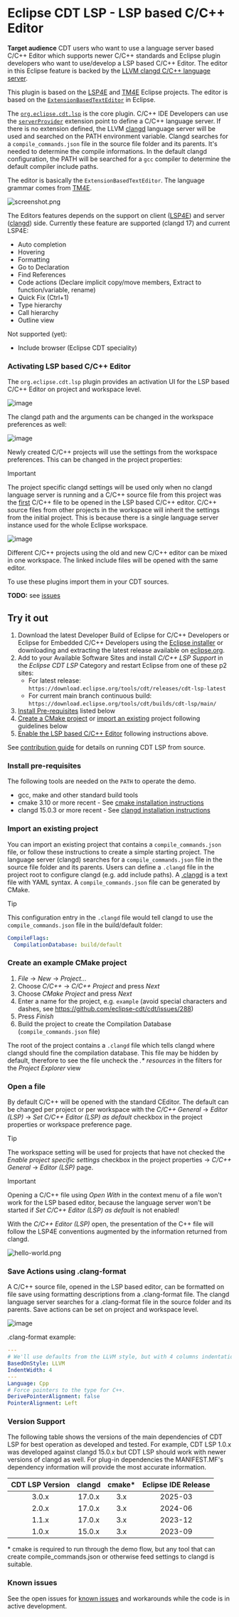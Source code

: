 # Eclipse CDT LSP - LSP based C/C++ Editor

**Target audience** CDT users who want to use a language server based C/C++ Editor which supports newer C/C++ standards and Eclipse plugin developers who want to use/develop a LSP based C/C++ Editor. The editor in this Eclipse feature is backed by the [LLVM clangd C/C++ language server](https://clangd.llvm.org/).

This plugin is based on the [LSP4E](https://github.com/eclipse/lsp4e) and [TM4E](https://github.com/eclipse/tm4e) Eclipse projects. The editor is based on the [`ExtensionBasedTextEditor`](https://github.com/eclipse-platform/eclipse.platform.ui/blob/master/bundles/org.eclipse.ui.genericeditor/src/org/eclipse/ui/internal/genericeditor/ExtensionBasedTextEditor.java#L55-L56) in Eclipse.

The [`org.eclipse.cdt.lsp`](https://github.com/eclipse-cdt/cdt-lsp/tree/main/bundles/org.eclipse.cdt.lsp) is the core plugin. C/C++ IDE Developers can use the [`serverProvider`](https://github.com/eclipse-cdt/cdt-lsp/blob/main/bundles/org.eclipse.cdt.lsp/schema/serverProvider.exsd) extension point to define a C/C++ language server. If there is no extension defined, the LLVM [clangd](https://clangd.llvm.org/) language server will be used and searched on the PATH environment variable. Clangd searches for a `compile_commands.json` file in the source file folder and its parents. It's needed to determine the compile informations. In the default clangd configuration, the PATH will be searched for a `gcc` compiler to determine the default compiler include paths.

The editor is basically the `ExtensionBasedTextEditor`. The language grammar comes from [TM4E](https://github.com/eclipse/tm4e). 

![screenshot.png](images/screenshot.png "screenshot.png")

<!-- 

For regenerating the overall screenshot create a new CMake project in Eclipse called
something similar to HelloCMake and use this contents for the main file to allow
showing the following features:

- Project Explorer expanded to show outline
- Outline View
- hover over something from the std library
- Open type hierarchy for Message
- Open call hierarchy for display

#include <iostream>
using namespace std;

class Message {
public:
  virtual void display() = 0;
};

class HelloWorld : Message {
public:
  void display() { cout << "Hello World" << endl; }
};

class CDTDoesLsp : Message {
public:
  void display() { cout << "CDT does LSP" << endl; }
};

int main() {
  HelloWorld hw;
  hw.display();
  CDTDoesLsp cdt;
  cdt.display();

  return 0;
}

-->

The Editors features depends on the support on client ([LSP4E](https://github.com/eclipse/lsp4e)) and server ([clangd](https://clangd.llvm.org/)) side.
Currently these feature are supported (clangd 17) and current LSP4E:

- Auto completion
- Hovering
- Formatting
- Go to Declaration
- Find References
- Code actions (Declare implicit copy/move members, Extract to function/variable, rename)
- Quick Fix (Ctrl+1)
- Type hierarchy
- Call hierarchy
- Outline view

Not supported (yet):
- Include browser (Eclipse CDT speciality)

### Activating LSP based C/C++ Editor

The `org.eclipse.cdt.lsp` plugin provides an activation UI for the LSP based C/C++ Editor on project and workspace level.

![image](images/editor.png "editor.png")
 
The clangd path and the arguments can be changed in the workspace preferences as well:

![image](images/preferences.png "preferences.png")

Newly created C/C++ projects will use the settings from the workspace preferences. This can be changed in the project properties:

> [!IMPORTANT]
> The project specific clangd settings will be used only when no clangd language server is running and a C/C++ source file from this project was the <ins>first</ins> C/C++ file to be opened in the LSP based C/C++ editor.
> C/C++ source files from other projects in the workspace will inherit the settings from the initial project. This is because there is a single language server instance used for the whole Eclipse workspace.

![image](images/properties.png "properties.png")

Different C/C++ projects using the old and new C/C++ editor can be mixed in one workspace. The linked include files will be opened with the same editor.

To use these plugins import them in your CDT sources.

**TODO:**
see [issues](https://github.com/eclipse-cdt/cdt-lsp/issues)

## Try it out

1. Download the latest Developer Build of Eclipse for C/C++ Developers or Eclipse for Embedded C/C++ Developers using the [Eclipse installer](https://www.eclipse.org/downloads/packages/installer) or downloading and extracting the latest release available on [eclipse.org](https://www.eclipse.org/downloads/packages/release/).
2. Add to your Available Software Sites and install *C/C++ LSP Support* in the *Eclipse CDT LSP* Category and restart Eclipse from one of these p2 sites:
    - For latest release: `https://download.eclipse.org/tools/cdt/releases/cdt-lsp-latest`
    - For current main branch continuous build: `https://download.eclipse.org/tools/cdt/builds/cdt-lsp/main/`
3. [Install Pre-requisites](#install-pre-requisites) listed below
4. [Create a CMake project](#create-an-example-cmake-project) or [import an existing](#import-an-existing-project) project following guidelines below
5. [Enable the LSP based C/C++ Editor](#activating-lsp-based-cc-editor) following instructions above.

See [contribution guide](CONTRIBUTING.md) for details on running CDT LSP from source.

### Install pre-requisites

The following tools are needed on the `PATH` to operate the demo.

- gcc, make and other standard build tools
- cmake 3.10 or more recent - See [cmake installation instructions](https://cmake.org/install/)
- clangd 15.0.3 or more recent - See [clangd installation instructions](https://clangd.llvm.org/installation#installing-clangd)

### Import an existing project

You can import an existing project that contains a `compile_commands.json` file, or follow these instructions to create a simple starting project. 
The language server (clangd) searches for a `compile_commands.json` file in the source file folder and its parents. Users can define a `.clangd` file in the project root to configure clangd (e.g. add include paths).
A [.clangd](https://clangd.llvm.org/config#files) is a text file with YAML syntax. A `compile_commands.json` file can be generated by CMake.

> [!TIP] 
> This configuration entry in the `.clangd` file would tell clangd to use the `compile_commands.json` file in the build/default folder:

```yaml
CompileFlags:
  CompilationDatabase: build/default
```

### Create an example CMake project


1. *File* -> *New* -> *Project...*
2. Choose *C/C++* -> *C/C++ Project* and press *Next*
3. Choose *CMake Project* and press *Next*
4. Enter a name for the project, e.g. `example` (avoid special characters and dashes, see https://github.com/eclipse-cdt/cdt/issues/288)
5. Press *Finish*
6. Build the project to create the Compilation Database (`compile_commands.json` file)

The root of the project contains a `.clangd` file which tells clangd where clangd should fine the compilation database.
This file may be hidden by default, therefore to see the file uncheck the *.\* resources* in the filters for the *Project Explorer* view

### Open a file

By default C/C++ will be opened with the standard CEditor.
The default can be changed per project or per workspace with the *C/C++ General* -> *Editor (LSP)* -> *Set C/C++ Editor (LSP) as default* checkbox in the project properties or workspace preference page.

> [!TIP]
> The workspace setting will be used for projects that have not checked the *Enable project specific settings* checkbox in the project properties -> *C/C++ General* -> *Editor (LSP)* page.

> [!IMPORTANT]
> Opening a C/C++ file using *Open With* in the context menu of a file won't work for the LSP based editor, because the language server won't be started if *Set C/C++ Editor (LSP) as default* is not enabled!

With the *C/C++ Editor (LSP)* open, the presentation of the C++ file will follow the LSP4E conventions augmented by the information returned from clangd.

![hello-world.png](images/hello-world.png "hello-world.png")

### Save Actions using .clang-format

A C/C++ source file, opened in the LSP based editor, can be formatted on file save using formatting descriptions from a .clang-format file. 
The clangd language server searches for a .clang-format file in the source folder and its parents. Save actions can be set on project and workspace level.

![image](images/clang-format.png "clang-format.png")

.clang-format example:
```yaml
---
# We'll use defaults from the LLVM style, but with 4 columns indentation.
BasedOnStyle: LLVM
IndentWidth: 4
---
Language: Cpp
# Force pointers to the type for C++.
DerivePointerAlignment: false
PointerAlignment: Left
```

### Version Support

The following table shows the versions of the main dependencies of CDT LSP for best operation as developed and tested.
For example, CDT LSP 1.0.x was developed against clangd 15.0.x but CDT LSP should work with newer versions of clangd as well.
For plug-in dependencies the MANIFEST.MF's dependency information will provide the most accurate information.

| CDT LSP Version | clangd | cmake* | Eclipse IDE Release |
|:-:|:-:|:-:|:-:|
| 3.0.x | 17.0.x | 3.x | 2025-03 |
| 2.0.x | 17.0.x | 3.x | 2024-06 |
| 1.1.x | 17.0.x | 3.x | 2023-12 |
| 1.0.x | 15.0.x | 3.x | 2023-09 |

\* cmake is required to run through the demo flow, but any tool that can create compile_commands.json or otherwise feed settings to clangd is suitable.

### Known issues

See the open issues for [known issues](https://github.com/eclipse-cdt/cdt-lsp/issues) and workarounds while the code is in active development.
